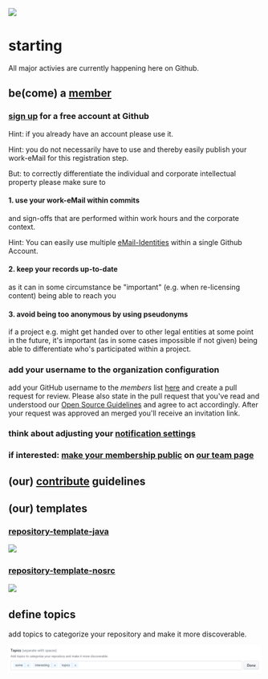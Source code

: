 ![](https://upload.wikimedia.org/wikipedia/commons/thumb/f/fa/Icon_DINA_Schwerpunkte_Parldigi_02_Open_Standards_Farbig.svg/200px-Icon_DINA_Schwerpunkte_Parldigi_02_Open_Standards_Farbig.svg.png)

# starting

All major activies are currently happening here on Github.

## be(come) a [member](https://github.com/orgs/baloise/people)

### [sign up](https://github.com/signup/) for a free account at Github
Hint: if you already have an account please use it.

Hint: you do not necessarily have to use and thereby easily publish your work-eMail for this registration step.

But: to correctly differentiate the individual and corporate intellectual property please make sure to

#### 1. use your work-eMail within commits

and sign-offs that are performed within work hours and the corporate context.

Hint: You can easily use multiple [eMail-Identities](https://help.github.com/articles/adding-an-email-address-to-your-github-account/) within a single Github Account.

#### 2. keep your records up-to-date

as it can in some circumstance be "important" (e.g. when re-licensing content) being able to reach you

#### 3. avoid being too anonymous by using pseudonyms

if a project e.g. might get handed over to other legal entities at some point in the future, it's important (as in some cases impossible if not given) being able to differentiate who's participated within a project.

### add your username to the organization configuration
add your GitHub username to the *members* list [here](https://github.com/baloise/org/edit/main/config.yaml) and create a pull request for review. Please also state in the pull request that you've read and understood our [Open Source Guidelines](https://baloise.github.io/open-source/docs/arc42/) and agree to act accordingly. After your request was approved an merged you'll receive an invitation link.

### think about adjusting your [notification settings](https://github.com/settings/notifications)

### if interested: [make your membership public](https://help.github.com/articles/publicizing-or-hiding-organization-membership/) on [our team page](https://github.com/orgs/baloise/people)

## (our) [contribute](https://baloise.github.io/open-source/docs/arc42/#_contributing_to_open_source) guidelines

## (our) templates

### [repository-template-java](https://github.com/baloise/repository-template-java)
![](https://img.shields.io/github/license/baloise/repository-template-java.svg)

### [repository-template-nosrc](https://github.com/baloise/repository-template-nosrc)
![](https://img.shields.io/github/license/baloise/repository-template-nosrc.svg)

## define topics

add topics to categorize your repository and make it more discoverable.

![](topics.png)
